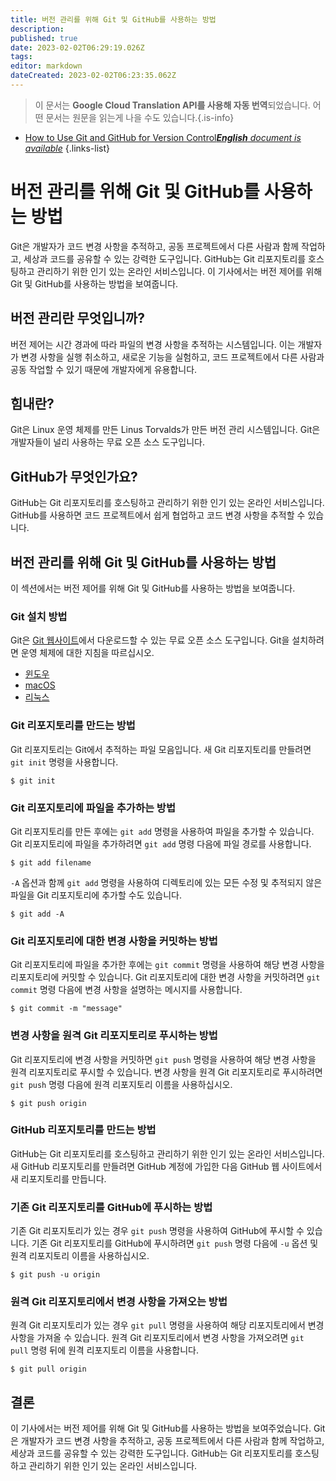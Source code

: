 ```yaml
---
title: 버전 관리를 위해 Git 및 GitHub를 사용하는 방법
description: 
published: true
date: 2023-02-02T06:29:19.026Z
tags: 
editor: markdown
dateCreated: 2023-02-02T06:23:35.062Z
---
```


> 이 문서는 **Google Cloud Translation API를 사용해 자동 번역**되었습니다.
어떤 문서는 원문을 읽는게 나을 수도 있습니다.{.is-info}



- [How to Use Git and GitHub for Version Control***English** document is available*](/en/Knowledge-base/Common/how-to-use-git-and-github-for-version-control)
{.links-list}


# 버전 관리를 위해 Git 및 GitHub를 사용하는 방법

Git은 개발자가 코드 변경 사항을 추적하고, 공동 프로젝트에서 다른 사람과 함께 작업하고, 세상과 코드를 공유할 수 있는 강력한 도구입니다. GitHub는 Git 리포지토리를 호스팅하고 관리하기 위한 인기 있는 온라인 서비스입니다. 이 기사에서는 버전 제어를 위해 Git 및 GitHub를 사용하는 방법을 보여줍니다.

## 버전 관리란 무엇입니까?

버전 제어는 시간 경과에 따라 파일의 변경 사항을 추적하는 시스템입니다. 이는 개발자가 변경 사항을 실행 취소하고, 새로운 기능을 실험하고, 코드 프로젝트에서 다른 사람과 공동 작업할 수 있기 때문에 개발자에게 유용합니다.

## 힘내란?

Git은 Linux 운영 체제를 만든 Linus Torvalds가 만든 버전 관리 시스템입니다. Git은 개발자들이 널리 사용하는 무료 오픈 소스 도구입니다.

## GitHub가 무엇인가요?

GitHub는 Git 리포지토리를 호스팅하고 관리하기 위한 인기 있는 온라인 서비스입니다. GitHub를 사용하면 코드 프로젝트에서 쉽게 협업하고 코드 변경 사항을 추적할 수 있습니다.

## 버전 관리를 위해 Git 및 GitHub를 사용하는 방법

이 섹션에서는 버전 제어를 위해 Git 및 GitHub를 사용하는 방법을 보여줍니다.

### Git 설치 방법

Git은 [Git 웹사이트](https://git-scm.com/)에서 다운로드할 수 있는 무료 오픈 소스 도구입니다. Git을 설치하려면 운영 체제에 대한 지침을 따르십시오.

- [윈도우](https://git-scm.com/downloads/windows)
- [macOS](https://git-scm.com/downloads/mac)
- [리눅스](https://git-scm.com/downloads/linux)

### Git 리포지토리를 만드는 방법

Git 리포지토리는 Git에서 추적하는 파일 모음입니다. 새 Git 리포지토리를 만들려면 `git init` 명령을 사용합니다.

```
$ git init
```

### Git 리포지토리에 파일을 추가하는 방법

Git 리포지토리를 만든 후에는 `git add` 명령을 사용하여 파일을 추가할 수 있습니다. Git 리포지토리에 파일을 추가하려면 `git add` 명령 다음에 파일 경로를 사용합니다.

```
$ git add filename
```

`-A` 옵션과 함께 `git add` 명령을 사용하여 디렉토리에 있는 모든 수정 및 추적되지 않은 파일을 Git 리포지토리에 추가할 수도 있습니다.

```
$ git add -A
```

### Git 리포지토리에 대한 변경 사항을 커밋하는 방법

Git 리포지토리에 파일을 추가한 후에는 `git commit` 명령을 사용하여 해당 변경 사항을 리포지토리에 커밋할 수 있습니다. Git 리포지토리에 대한 변경 사항을 커밋하려면 `git commit` 명령 다음에 변경 사항을 설명하는 메시지를 사용합니다.

```
$ git commit -m "message"
```

### 변경 사항을 원격 Git 리포지토리로 푸시하는 방법

Git 리포지토리에 변경 사항을 커밋하면 `git push` 명령을 사용하여 해당 변경 사항을 원격 리포지토리로 푸시할 수 있습니다. 변경 사항을 원격 Git 리포지토리로 푸시하려면 `git push` 명령 다음에 원격 리포지토리 이름을 사용하십시오.

```
$ git push origin
```

### GitHub 리포지토리를 만드는 방법

GitHub는 Git 리포지토리를 호스팅하고 관리하기 위한 인기 있는 온라인 서비스입니다. 새 GitHub 리포지토리를 만들려면 GitHub 계정에 가입한 다음 GitHub 웹 사이트에서 새 리포지토리를 만듭니다.

### 기존 Git 리포지토리를 GitHub에 푸시하는 방법

기존 Git 리포지토리가 있는 경우 `git push` 명령을 사용하여 GitHub에 푸시할 수 있습니다. 기존 Git 리포지토리를 GitHub에 푸시하려면 `git push` 명령 다음에 `-u` 옵션 및 원격 리포지토리 이름을 사용하십시오.

```
$ git push -u origin
```

### 원격 Git 리포지토리에서 변경 사항을 가져오는 방법

원격 Git 리포지토리가 있는 경우 `git pull` 명령을 사용하여 해당 리포지토리에서 변경 사항을 가져올 수 있습니다. 원격 Git 리포지토리에서 변경 사항을 가져오려면 `git pull` 명령 뒤에 원격 리포지토리 이름을 사용합니다.

```
$ git pull origin
```

## 결론

이 기사에서는 버전 제어를 위해 Git 및 GitHub를 사용하는 방법을 보여주었습니다. Git은 개발자가 코드 변경 사항을 추적하고, 공동 프로젝트에서 다른 사람과 함께 작업하고, 세상과 코드를 공유할 수 있는 강력한 도구입니다. GitHub는 Git 리포지토리를 호스팅하고 관리하기 위한 인기 있는 온라인 서비스입니다.